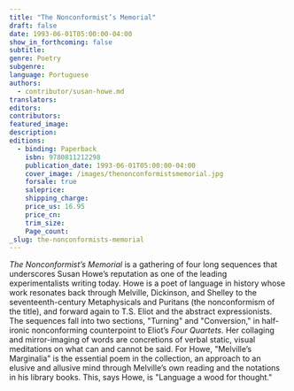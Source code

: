 ```yaml
---
title: "The Nonconformist’s Memorial"
draft: false
date: 1993-06-01T05:00:00-04:00
show_in_forthcoming: false
subtitle:
genre: Poetry
subgenre:
language: Portuguese
authors:
  - contributor/susan-howe.md
translators:
editors:
contributors:
featured_image:
description:
editions:
  - binding: Paperback
    isbn: 9780811212298
    publication_date: 1993-06-01T05:00:00-04:00
    cover_image: /images/thenonconformistsmemorial.jpg
    forsale: true
    saleprice:
    shipping_charge:
    price_us: 16.95
    price_cn:
    trim_size:
    Page_count:
_slug: the-nonconformists-memorial
---
```


_The Nonconformist’s Memorial_ is a gathering of four long sequences that underscores Susan Howe’s reputation as one of the leading experimentalists writing today. Howe is a poet of language in history whose work resonates back through Melville, Dickinson, and Shelley to the seventeenth-century Metaphysicals and Puritans (the nonconformism of the title), and forward again to T.S. Eliot and the abstract expressionists. The sequences fall into two sections, "Turning" and "Conversion," in half-ironic nonconforming counterpoint to Eliot’s _Four Quartets_. Her collaging and mirror-imaging of words are concretions of verbal static, visual meditations on what can and cannot be said. For Howe, "Melville’s Marginalia" is the essential poem in the collection, an approach to an elusive and allusive mind through Melville’s own reading and the notations in his library books. This, says Howe, is "Language a wood for thought."

